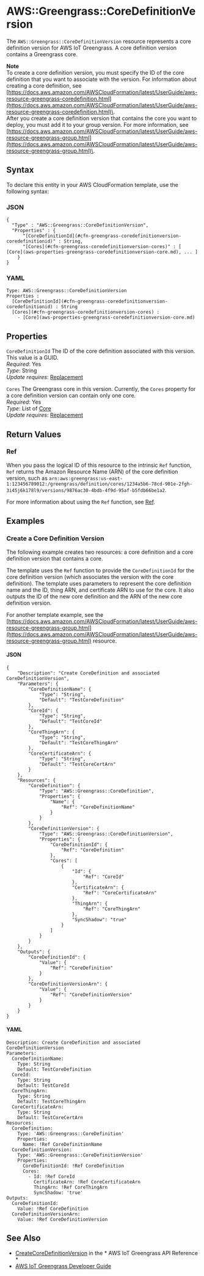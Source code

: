 # AWS::Greengrass::CoreDefinitionVersion<a name="aws-resource-greengrass-coredefinitionversion"></a>

The `AWS::Greengrass::CoreDefinitionVersion` resource represents a core definition version for AWS IoT Greengrass\. A core definition version contains a Greengrass core\.

**Note**  
To create a core definition version, you must specify the ID of the core definition that you want to associate with the version\. For information about creating a core definition, see [https://docs.aws.amazon.com/AWSCloudFormation/latest/UserGuide/aws-resource-greengrass-coredefinition.html](https://docs.aws.amazon.com/AWSCloudFormation/latest/UserGuide/aws-resource-greengrass-coredefinition.html)\.  
After you create a core definition version that contains the core you want to deploy, you must add it to your group version\. For more information, see [https://docs.aws.amazon.com/AWSCloudFormation/latest/UserGuide/aws-resource-greengrass-group.html](https://docs.aws.amazon.com/AWSCloudFormation/latest/UserGuide/aws-resource-greengrass-group.html)\.

## Syntax<a name="aws-resource-greengrass-coredefinitionversion-syntax"></a>

To declare this entity in your AWS CloudFormation template, use the following syntax:

### JSON<a name="aws-resource-greengrass-coredefinitionversion-syntax.json"></a>

```
{
  "Type" : "AWS::Greengrass::CoreDefinitionVersion",
  "Properties" : {
      "[CoreDefinitionId](#cfn-greengrass-coredefinitionversion-coredefinitionid)" : String,
      "[Cores](#cfn-greengrass-coredefinitionversion-cores)" : [ [Core](aws-properties-greengrass-coredefinitionversion-core.md), ... ]
    }
}
```

### YAML<a name="aws-resource-greengrass-coredefinitionversion-syntax.yaml"></a>

```
Type: AWS::Greengrass::CoreDefinitionVersion
Properties : 
﻿  [CoreDefinitionId](#cfn-greengrass-coredefinitionversion-coredefinitionid) : String
﻿  [Cores](#cfn-greengrass-coredefinitionversion-cores) : 
    - [Core](aws-properties-greengrass-coredefinitionversion-core.md)
```

## Properties<a name="aws-resource-greengrass-coredefinitionversion-properties"></a>

`CoreDefinitionId`  <a name="cfn-greengrass-coredefinitionversion-coredefinitionid"></a>
The ID of the core definition associated with this version\. This value is a GUID\.  
*Required*: Yes  
*Type*: String  
*Update requires*: [Replacement](https://docs.aws.amazon.com/AWSCloudFormation/latest/UserGuide/using-cfn-updating-stacks-update-behaviors.html#update-replacement)

`Cores`  <a name="cfn-greengrass-coredefinitionversion-cores"></a>
The Greengrass core in this version\. Currently, the `Cores` property for a core definition version can contain only one core\.  
*Required*: Yes  
*Type*: List of [Core](aws-properties-greengrass-coredefinitionversion-core.md)  
*Update requires*: [Replacement](https://docs.aws.amazon.com/AWSCloudFormation/latest/UserGuide/using-cfn-updating-stacks-update-behaviors.html#update-replacement)

## Return Values<a name="aws-resource-greengrass-coredefinitionversion-return-values"></a>

### Ref<a name="aws-resource-greengrass-coredefinitionversion-return-values-ref"></a>

 When you pass the logical ID of this resource to the intrinsic `Ref` function, `Ref` returns the Amazon Resource Name \(ARN\) of the core definition version, such as `arn:aws:greengrass:us-east-1:123456789012:/greengrass/definition/cores/1234a5b6-78cd-901e-2fgh-3i45j6k178l9/versions/9876ac30-4bdb-4f9d-95af-b5fdb66be1a2`\. 

For more information about using the `Ref` function, see [Ref](https://docs.aws.amazon.com/AWSCloudFormation/latest/UserGuide/intrinsic-function-reference-ref.html)\.

## Examples<a name="aws-resource-greengrass-coredefinitionversion--examples"></a>

### Create a Core Definition Version<a name="aws-resource-greengrass-coredefinitionversion--examples--Create_a_Core_Definition_Version"></a>

The following example creates two resources: a core definition and a core definition version that contains a core\.

The template uses the `Ref` function to provide the `CoreDefinitionId` for the core definition version \(which associates the version with the core definition\)\. The template uses parameters to represent the core definition name and the ID, thing ARN, and certificate ARN to use for the core\. It also outputs the ID of the new core definition and the ARN of the new core definition version\.

For another template example, see the [https://docs.aws.amazon.com/AWSCloudFormation/latest/UserGuide/aws-resource-greengrass-group.html](https://docs.aws.amazon.com/AWSCloudFormation/latest/UserGuide/aws-resource-greengrass-group.html) resource\.

#### JSON<a name="aws-resource-greengrass-coredefinitionversion--examples--Create_a_Core_Definition_Version--json"></a>

```
{
    "Description": "Create CoreDefinition and associated CoreDefinitionVersion",
    "Parameters": {
        "CoreDefinitionName": {
            "Type": "String",
            "Default": "TestCoreDefinition"
        },
        "CoreId": {
            "Type": "String",
            "Default": "TestCoreId"
        },
        "CoreThingArn": {
            "Type": "String",
            "Default": "TestCoreThingArn"
        },
        "CoreCertificateArn": {
            "Type": "String",
            "Default": "TestCoreCertArn"
        }
    },
    "Resources": {
        "CoreDefinition": {
            "Type": "AWS::Greengrass::CoreDefinition",
            "Properties": {
                "Name": {
                    "Ref": "CoreDefinitionName"
                }
            }
        },
        "CoreDefinitionVersion": {
            "Type": "AWS::Greengrass::CoreDefinitionVersion",
            "Properties": {
                "CoreDefinitionId": {
                    "Ref": "CoreDefinition"
                },
                "Cores": [
                    {
                        "Id": {
                            "Ref": "CoreId"
                        },
                        "CertificateArn": {
                            "Ref": "CoreCertificateArn"
                        },
                        "ThingArn": {
                            "Ref": "CoreThingArn"
                        },
                        "SyncShadow": "true"
                    }
                ]
            }
        }
    },
    "Outputs": {
        "CoreDefinitionId": {
            "Value": {
                "Ref": "CoreDefinition"
            }
        },
        "CoreDefinitionVersionArn": {
            "Value": {
                "Ref": "CoreDefinitionVersion"
            }
        }
    }
}
```

#### YAML<a name="aws-resource-greengrass-coredefinitionversion--examples--Create_a_Core_Definition_Version--yaml"></a>

```
Description: Create CoreDefinition and associated CoreDefinitionVersion
Parameters:
  CoreDefinitionName:
    Type: String
    Default: TestCoreDefinition
  CoreId:
    Type: String
    Default: TestCoreId
  CoreThingArn:
    Type: String
    Default: TestCoreThingArn
  CoreCertificateArn:
    Type: String
    Default: TestCoreCertArn
Resources:
  CoreDefinition:
    Type: 'AWS::Greengrass::CoreDefinition'
    Properties:
      Name: !Ref CoreDefinitionName
  CoreDefinitionVersion:
    Type: 'AWS::Greengrass::CoreDefinitionVersion'
    Properties:
      CoreDefinitionId: !Ref CoreDefinition
      Cores:
        - Id: !Ref CoreId
          CertificateArn: !Ref CoreCertificateArn
          ThingArn: !Ref CoreThingArn
          SyncShadow: 'true'
Outputs:
  CoreDefinitionId:
    Value: !Ref CoreDefinition
  CoreDefinitionVersionArn:
    Value: !Ref CoreDefinitionVersion
```

## See Also<a name="aws-resource-greengrass-coredefinitionversion--seealso"></a>
+  [CreateCoreDefinitionVersion](https://docs.aws.amazon.com/greengrass/latest/apireference/createcoredefinitionversion-post.html) in the * AWS IoT Greengrass API Reference * 
+  [AWS IoT Greengrass Developer Guide](https://docs.aws.amazon.com/greengrass/latest/developerguide/) 